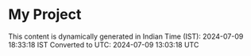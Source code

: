 # My Project

This content is dynamically generated in Indian Time (IST): 2024-07-09 18:33:18 IST
Converted to UTC: 2024-07-09 13:03:18 UTC
